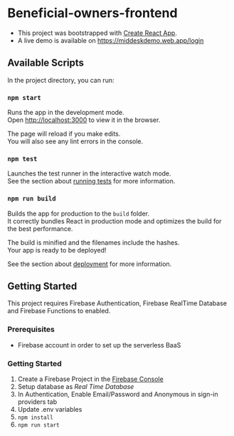 # Beneficial-owners-frontend

* This project was bootstrapped with [Create React App](https://github.com/facebook/create-react-app).
* A live demo is available on https://middeskdemo.web.app/login

## Available Scripts

In the project directory, you can run:

### `npm start`

Runs the app in the development mode.\
Open [http://localhost:3000](http://localhost:3000) to view it in the browser.

The page will reload if you make edits.\
You will also see any lint errors in the console.

### `npm test`

Launches the test runner in the interactive watch mode.\
See the section about [running tests](https://facebook.github.io/create-react-app/docs/running-tests) for more information.

### `npm run build`

Builds the app for production to the `build` folder.\
It correctly bundles React in production mode and optimizes the build for the best performance.

The build is minified and the filenames include the hashes.\
Your app is ready to be deployed!

See the section about [deployment](https://facebook.github.io/create-react-app/docs/deployment) for more information.

## Getting Started
This project requires Firebase Authentication, Firebase RealTime Database and Firebase Functions to enabled. 

### Prerequisites

*  Firebase account in order to set up the serverless BaaS

### Getting Started
1. Create a Firebase Project in the [Firebase Console](https://console.firebase.google.com/)
2. Setup database as *Real Time Database* 
3. In Authentication, Enable Email/Password and Anonymous in sign-in providers tab
4. Update .env variables
5. `npm install`
6. `npm run start`

